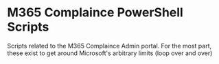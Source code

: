 # M365 Complaince PowerShell Scripts
Scripts related to the M365 Complaince Admin portal.
For the most part, these exist to get around Microsoft's arbitrary limits (loop over and over)